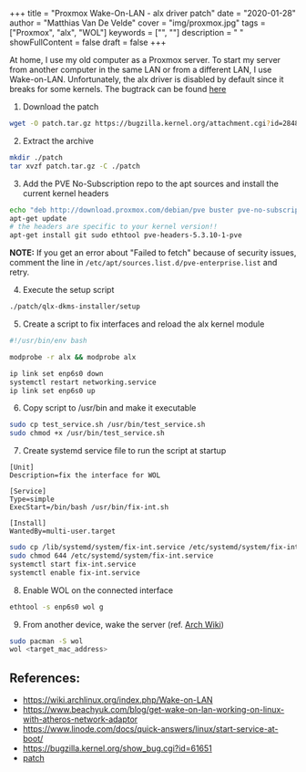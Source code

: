 +++
title = "Proxmox Wake-On-LAN - alx driver patch"
date = "2020-01-28"
author = "Matthias Van De Velde"
cover = "img/proxmox.jpg"
tags = ["Proxmox", "alx", "WOL"]
keywords = ["", ""]
description = " "
showFullContent = false
draft = false
+++

At home, I use my old computer as a Proxmox server. To start my server from another computer in the same LAN or from a different LAN, I use Wake-on-LAN. Unfortunately, the alx driver is disabled by default since it breaks for some kernels. The bugtrack can be found [here](https://bugzilla.kernel.org/show_bug.cgi?id=61651)

1. Download the patch

```Bash
wget -O patch.tar.gz https://bugzilla.kernel.org/attachment.cgi?id=284877
```

2. Extract the archive

```Bash
mkdir ./patch
tar xvzf patch.tar.gz -C ./patch
```

3. Add the PVE No-Subscription repo to the apt sources and install the current kernel headers

```Bash
echo "deb http://download.proxmox.com/debian/pve buster pve-no-subscription" >> /etc/apt/sources.list
apt-get update
# the headers are specific to your kernel version!!
apt-get install git sudo ethtool pve-headers-5.3.10-1-pve
```

**NOTE:** If you get an error about "Failed to fetch" because of security issues, comment the line in `/etc/apt/sources.list.d/pve-enterprise.list` and retry.

4. Execute the setup script

```Bash
./patch/qlx-dkms-installer/setup
```

5. Create a script to fix interfaces and reload the alx kernel module

```Bash
#!/usr/bin/env bash

modprobe -r alx && modprobe alx

ip link set enp6s0 down
systemctl restart networking.service
ip link set enp6s0 up
```

6. Copy script to /usr/bin and make it executable

```Bash
sudo cp test_service.sh /usr/bin/test_service.sh
sudo chmod +x /usr/bin/test_service.sh
```

7. Create systemd service file to run the script at startup

```Systemd
[Unit]
Description=fix the interface for WOL

[Service]
Type=simple
ExecStart=/bin/bash /usr/bin/fix-int.sh

[Install]
WantedBy=multi-user.target
```

```Bash
sudo cp /lib/systemd/system/fix-int.service /etc/systemd/system/fix-int.service
sudo chmod 644 /etc/systemd/system/fix-int.service
systemctl start fix-int.service
systemctl enable fix-int.service
```

8. Enable WOL on the connected interface

```Bash
ethtool -s enp6s0 wol g
```

9. From another device, wake the server (ref. [Arch Wiki](https://wiki.archlinux.org/index.php/Wake-on-LAN#Trigger_a_wake_up))

```Bash
sudo pacman -S wol
wol <target_mac_address>
```

## References:

* https://wiki.archlinux.org/index.php/Wake-on-LAN
* https://www.beachyuk.com/blog/get-wake-on-lan-working-on-linux-with-atheros-network-adaptor
* https://www.linode.com/docs/quick-answers/linux/start-service-at-boot/
* https://bugzilla.kernel.org/show_bug.cgi?id=61651
* [patch](https://bugzilla.kernel.org/attachment.cgi?id=284877)
